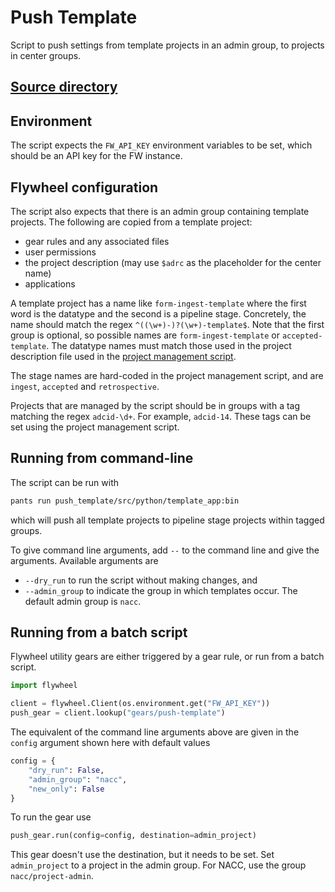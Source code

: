 # Push Template

Script to push settings from template projects in an admin group, to projects in center groups.

## [Source directory](https://github.com/naccdata/flywheel-gear-extensions/tree/main/push_template)

## Environment

The script expects the `FW_API_KEY` environment variables to be set, which should be an API key for the FW instance.

## Flywheel configuration

The script also expects that there is an admin group containing template projects.
The following are copied from a template project:

- gear rules and any associated files
- user permissions
- the project description (may use `$adrc` as the placeholder for the center name)
- applications

A template project has a name like `form-ingest-template` where the first word is the datatype and the second is a pipeline stage.
Concretely, the name should match the regex `^((\w+)-)?(\w+)-template$`.
Note that the first group is optional, so possible names are `form-ingest-template` or `accepted-template`.
The datatype names must match those used in the project description file used in the [project management script](../project_management/index.md).

The stage names are hard-coded in the project management script, and are `ingest`, `accepted` and `retrospective`.

Projects that are managed by the script should be in groups with a tag matching the regex `adcid-\d+`.
For example, `adcid-14`.
These tags can be set using the project management script.

## Running from command-line

The script can be run with 

```bash
pants run push_template/src/python/template_app:bin
```

which will push all template projects to pipeline stage projects within tagged groups.

To give command line arguments, add `--` to the command line and give the arguments.
Available arguments are
- `--dry_run` to run the script without making changes, and 
- `--admin_group` to indicate the group in which templates occur. The default admin group is `nacc`.

## Running from a batch script

Flywheel utility gears are either triggered by a gear rule, or run from a batch script.

```python
import flywheel

client = flywheel.Client(os.environment.get("FW_API_KEY"))
push_gear = client.lookup("gears/push-template")
```

The equivalent of the command line arguments above are given in the `config` argument shown here with default values

```python
config = {
    "dry_run": False,
    "admin_group": "nacc",
    "new_only": False
}
```

To run the gear use

```python
push_gear.run(config=config, destination=admin_project)
```

This gear doesn't use the destination, but it needs to be set.
Set `admin_project` to a project in the admin group. 
For NACC, use the group `nacc/project-admin`.
